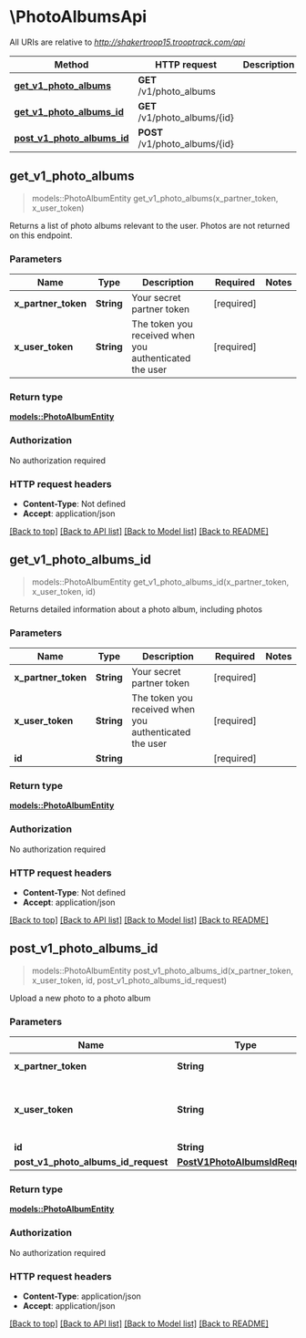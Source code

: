 # \PhotoAlbumsApi

All URIs are relative to *http://shakertroop15.trooptrack.com/api*

Method | HTTP request | Description
------------- | ------------- | -------------
[**get_v1_photo_albums**](PhotoAlbumsApi.md#get_v1_photo_albums) | **GET** /v1/photo_albums | 
[**get_v1_photo_albums_id**](PhotoAlbumsApi.md#get_v1_photo_albums_id) | **GET** /v1/photo_albums/{id} | 
[**post_v1_photo_albums_id**](PhotoAlbumsApi.md#post_v1_photo_albums_id) | **POST** /v1/photo_albums/{id} | 



## get_v1_photo_albums

> models::PhotoAlbumEntity get_v1_photo_albums(x_partner_token, x_user_token)


Returns a list of photo albums relevant to the user. Photos are not returned on this endpoint.

### Parameters


Name | Type | Description  | Required | Notes
------------- | ------------- | ------------- | ------------- | -------------
**x_partner_token** | **String** | Your secret partner token | [required] |
**x_user_token** | **String** | The token you received when you authenticated the user | [required] |

### Return type

[**models::PhotoAlbumEntity**](PhotoAlbumEntity.md)

### Authorization

No authorization required

### HTTP request headers

- **Content-Type**: Not defined
- **Accept**: application/json

[[Back to top]](#) [[Back to API list]](../README.md#documentation-for-api-endpoints) [[Back to Model list]](../README.md#documentation-for-models) [[Back to README]](../README.md)


## get_v1_photo_albums_id

> models::PhotoAlbumEntity get_v1_photo_albums_id(x_partner_token, x_user_token, id)


Returns detailed information about a photo album, including photos

### Parameters


Name | Type | Description  | Required | Notes
------------- | ------------- | ------------- | ------------- | -------------
**x_partner_token** | **String** | Your secret partner token | [required] |
**x_user_token** | **String** | The token you received when you authenticated the user | [required] |
**id** | **String** |  | [required] |

### Return type

[**models::PhotoAlbumEntity**](PhotoAlbumEntity.md)

### Authorization

No authorization required

### HTTP request headers

- **Content-Type**: Not defined
- **Accept**: application/json

[[Back to top]](#) [[Back to API list]](../README.md#documentation-for-api-endpoints) [[Back to Model list]](../README.md#documentation-for-models) [[Back to README]](../README.md)


## post_v1_photo_albums_id

> models::PhotoAlbumEntity post_v1_photo_albums_id(x_partner_token, x_user_token, id, post_v1_photo_albums_id_request)


Upload a new photo to a photo album

### Parameters


Name | Type | Description  | Required | Notes
------------- | ------------- | ------------- | ------------- | -------------
**x_partner_token** | **String** | Your secret partner token | [required] |
**x_user_token** | **String** | The token you received when you authenticated the user | [required] |
**id** | **String** |  | [required] |
**post_v1_photo_albums_id_request** | [**PostV1PhotoAlbumsIdRequest**](PostV1PhotoAlbumsIdRequest.md) |  | [required] |

### Return type

[**models::PhotoAlbumEntity**](PhotoAlbumEntity.md)

### Authorization

No authorization required

### HTTP request headers

- **Content-Type**: application/json
- **Accept**: application/json

[[Back to top]](#) [[Back to API list]](../README.md#documentation-for-api-endpoints) [[Back to Model list]](../README.md#documentation-for-models) [[Back to README]](../README.md)

